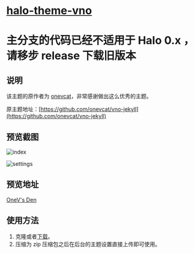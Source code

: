 <h1><a href="https://github.com/halo-dev" target="_blank">halo-theme-vno</a></h1>

# 主分支的代码已经不适用于 Halo 0.x ，请移步 release 下载旧版本

## 说明

该主题的原作者为 [onevcat](https://github.com/onevcat)，非常感谢做出这么优秀的主题。

原主题地址：[https://github.com/onevcat/vno-jekyll](https://github.com/onevcat/vno-jekyll)

## 预览截图

![index](https://i.loli.net/2019/05/29/5ced7020030d568260.png)

![settings](https://i.loli.net/2019/05/29/5ced7020ba85887179.png)

## 预览地址

[OneV's Den](https://onevcat.com/)

## 使用方法

1. 克隆或者[下载](https://github.com/halo-dev/vno-halo/releases)。
2. 压缩为 zip 压缩包之后在后台的主题设置直接上传即可使用。

